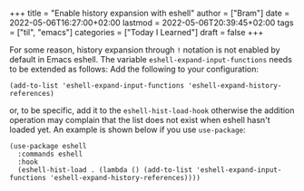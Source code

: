+++
title = "Enable history expansion with eshell"
author = ["Bram"]
date = 2022-05-06T16:27:00+02:00
lastmod = 2022-05-06T20:39:45+02:00
tags = ["til", "emacs"]
categories = ["Today I Learned"]
draft = false
+++

For some reason, history expansion through `!` notation is not enabled by default in Emacs eshell. The variable `eshell-expand-input-functions` needs to be extended as follows:
Add the following to your configuration:

```elisp
(add-to-list 'eshell-expand-input-functions 'eshell-expand-history-references)
```

or, to be specific, add it to the `eshell-hist-load-hook` otherwise the addition operation may complain that the list does not exist when eshell hasn't loaded yet. An example is shown below if you use `use-package`:

```elisp
(use-package eshell
  :commands eshell
  :hook
  (eshell-hist-load . (lambda () (add-to-list 'eshell-expand-input-functions 'eshell-expand-history-references))))
```

